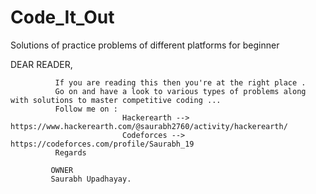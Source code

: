 # Code_It_Out
Solutions of practice problems of different platforms for beginner 

DEAR READER,  

              If you are reading this then you're at the right place .
              Go on and have a look to various types of problems along with solutions to master competitive coding ...
              Follow me on :
                             Hackerearth --> https://www.hackerearth.com/@saurabh2760/activity/hackerearth/
                             Codeforces --> https://codeforces.com/profile/Saurabh_19
              Regards
              
             OWNER
             Saurabh Upadhayay. 
